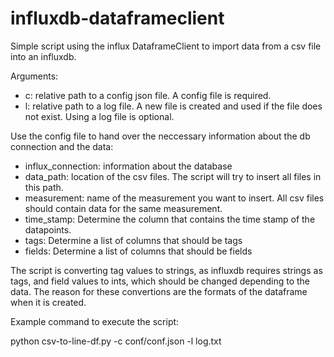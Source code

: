 # influxdb-dataframeclient
Simple script using the influx DataframeClient to import data from a csv file into an influxdb.

Arguments:
- c: relative path to a config json file. A config file is required.
- l: relative path to a log file. A new file is created and used if the file does not exist. Using a log file is optional. 

Use the config file to hand over the neccessary information about the db connection and the data:
- influx_connection: information about the database
- data_path: location of the csv files. The script will try to insert all files in this path.
- measurement: name of the measurement you want to insert. All csv files should contain data for the same measurement.
- time_stamp: Determine the column that contains the time stamp of the datapoints.
- tags: Determine a list of columns that should be tags
- fields: Determine a list of columns that should be fields

The script is converting tag values to strings, as influxdb requires strings as tags, and field values to ints, which should be changed depending to the data. The reason for these convertions are the formats of the dataframe when it is created. 


Example command to execute the script:

python csv-to-line-df.py -c conf/conf.json -l log.txt
